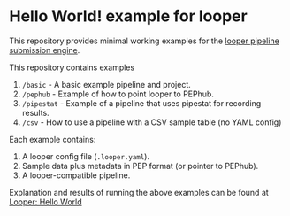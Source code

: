 # Hello World! example for looper

This repository provides minimal working examples for the [looper pipeline submission engine](http://pep.databio.org/looper).

This repository contains examples

1. `/basic` - A basic example pipeline and project.
2. `/pephub` - Example of how to point looper to PEPhub.
3. `/pipestat` - Example of a pipeline that uses pipestat for recording results.
4. `/csv` - How to use a pipeline with a CSV sample table (no YAML config)

Each example contains:

1. A looper config file (`.looper.yaml`).
2. Sample data plus metadata in PEP format (or pointer to PEPhub).
3. A looper-compatible pipeline.

Explanation and results of running the above examples can be found at [Looper: Hello World](https://pep.databio.org/looper/code/hello-world/)
